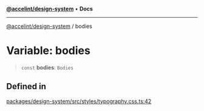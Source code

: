 [**@accelint/design-system**](../README.md) • **Docs**

***

[@accelint/design-system](../README.md) / bodies

# Variable: bodies

> `const` **bodies**: `Bodies`

## Defined in

[packages/design-system/src/styles/typography.css.ts:42](https://github.com/gohypergiant/standard-toolkit/blob/258694cea8ed8bbd956b3cf5da47c2c9debcf127/packages/design-system/src/styles/typography.css.ts#L42)

